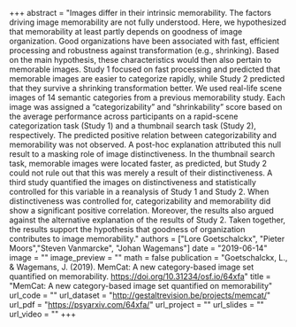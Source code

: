 +++
abstract = "Images differ in their intrinsic memorability. The factors driving image memorability are not fully understood. Here, we hypothesized that memorability at least partly depends on goodness of image organization. Good organizations have been associated with fast, efficient processing and robustness against transformation (e.g., shrinking). Based on the main hypothesis, these characteristics would then also pertain to memorable images. Study 1 focused on fast processing and predicted that memorable images are easier to categorize rapidly, while Study 2 predicted that they survive a shrinking transformation better. We used real-life scene images of 14 semantic categories from a previous memorability study. Each image was assigned a “categorizability” and “shrinkability” score based on the average performance across participants on a rapid-scene categorization task (Study 1) and a thumbnail search task (Study 2), respectively. The predicted positive relation between categorizability and memorability was not observed. A post-hoc explanation attributed this null result to a masking role of image distinctiveness. In the thumbnail search task, memorable images were located faster, as predicted, but Study 2 could not rule out that this was merely a result of their distinctiveness. A third study quantified the images on distinctiveness and statistically controlled for this variable in a reanalysis of Study 1 and Study 2. When distinctiveness was controlled for, categorizability and memorability did show a significant positive correlation. Moreover, the results also argued against the alternative explanation of the results of Study 2. Taken together, the results support the hypothesis that goodness of organization contributes to image memorability."
authors = ["Lore Goetschalckx", "Pieter Moors","Steven Vanmarcke", "Johan Wagemans"]
date = "2019-06-14"
image = ""
image_preview = ""
math = false
publication = "Goetschalckx, L., & Wagemans, J. (2019). MemCat: A new category-based image set quantified on memorability. https://doi.org/10.31234/osf.io/64xfa"
title = "MemCat: A new category-based image set quantified on memorability"
url_code = ""
url_dataset = "http://gestaltrevision.be/projects/memcat/"
url_pdf = "https://psyarxiv.com/64xfa/"
url_project = ""
url_slides = ""
url_video = ""
+++